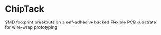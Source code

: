 # ChipTack
SMD footprint breakouts on a self-adhesive backed Flexible PCB substrate for wire-wrap prototyping
